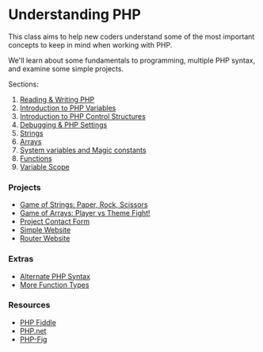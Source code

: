# Understanding PHP

This class aims to help new coders understand some of the most important concepts to keep in mind when working with PHP. 

We'll learn about some fundamentals to programming, multiple PHP syntax, and examine some simple projects.

Sections: 

1. [Reading & Writing PHP](https://github.com/daggerhart/Academy-Understanding-PHP/wiki/Writing-PHP)
1. [Introduction to PHP Variables](https://github.com/daggerhart/Academy-Understanding-PHP/wiki/Introduction:-Variables)
1. [Introduction to PHP Control Structures](https://github.com/daggerhart/Academy-Understanding-PHP/wiki/Introduction:-Control-Structures)
1. [Debugging & PHP Settings](https://github.com/daggerhart/Academy-Understanding-PHP/wiki/Debugging)
1. [Strings](https://github.com/daggerhart/Academy-Understanding-PHP/wiki/Strings)
1. [Arrays](https://github.com/daggerhart/Academy-Understanding-PHP/wiki/Arrays)
1. [System variables and Magic constants](https://github.com/daggerhart/Academy-Understanding-PHP/wiki/System-Magic)
1. [Functions](https://github.com/daggerhart/Academy-Understanding-PHP/wiki/Functions)
1. [Variable Scope](https://github.com/daggerhart/Academy-Understanding-PHP/wiki/Scope)

### Projects 

* [Game of Strings: Paper, Rock, Scissors](game-strings/index.php) 
* [Game of Arrays: Player vs Theme Fight!](game-arrays/index.php) 
* [Project Contact Form](project-contact-form)
* [Simple Website](website-simple)
* [Router Website](website-router)

### Extras

* [Alternate PHP Syntax](https://github.com/daggerhart/Academy-Understanding-PHP/wiki/Extra:-Alternate-PHP-Syntax)
* [More Function Types](https://github.com/daggerhart/Academy-Understanding-PHP/wiki/Extra:-More-Function-Types)

### Resources

* [PHP Fiddle](http://phpfiddle.org/)
* [PHP.net](http://php.net/manual/en/)
* [PHP-Fig](http://www.php-fig.org/)



